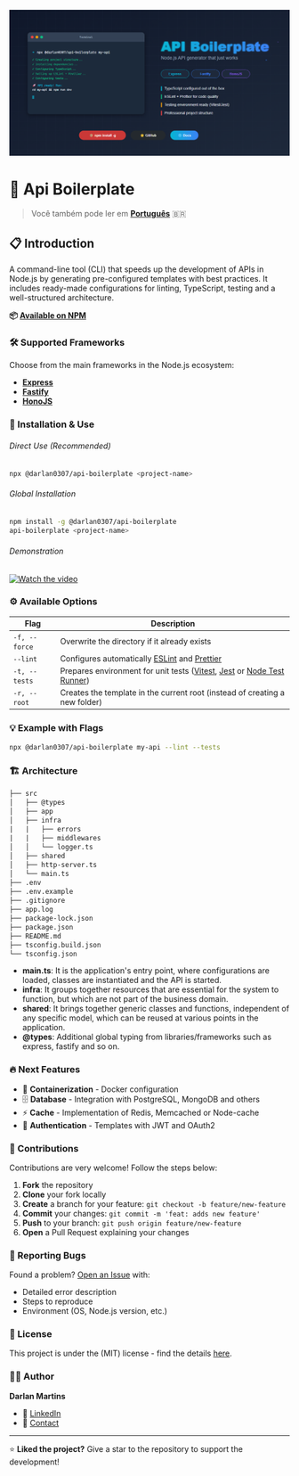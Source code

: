 ![Logo do projeto](./banner.png)

# 🚀 Api Boilerplate

> Você também pode ler em **[Português](./README.md)** 🇧🇷

## 📋 Introduction

A command-line tool (CLI) that speeds up the development of APIs in Node.js by generating pre-configured templates with best practices. It includes ready-made configurations for linting, TypeScript, testing and a well-structured architecture.

**📦 [Available on NPM](https://www.npmjs.com/package/@darlan0307/api-boilerplate)**

### 🛠️ Supported Frameworks

Choose from the main frameworks in the Node.js ecosystem:

- **[Express](https://expressjs.com/)**
- **[Fastify](https://fastify.dev/)**
- **[HonoJS](https://hono.dev/)**

### 🚀 Installation & Use

###### Direct Use (Recommended)

```bash
npx @darlan0307/api-boilerplate <project-name>
```

###### Global Installation

```bash
npm install -g @darlan0307/api-boilerplate
api-boilerplate <project-name>
```

###### Demonstration

[![Watch the video](https://img.youtube.com/vi/RRv9dDtHyng/3.jpg)](https://www.youtube.com/watch?v=RRv9dDtHyng)

### ⚙️ Available Options

| Flag          | Description                                                                                                                                                               |
| ------------- | ------------------------------------------------------------------------------------------------------------------------------------------------------------------------- |
| `-f, --force` | Overwrite the directory if it already exists                                                                                                                              |
| `--lint`      | Configures automatically [ESLint](https://eslint.org/) and [Prettier](https://prettier.io/)                                                                               |
| `-t, --tests` | Prepares environment for unit tests ([Vitest](https://vitest.dev/), [Jest](https://jestjs.io/pt-BR/) or [Node Test Runner](https://nodejs.org/api/test.html#test-runner)) |
| `-r, --root`  | Creates the template in the current root (instead of creating a new folder)                                                                                               |

### 💡 Example with Flags

```bash
npx @darlan0307/api-boilerplate my-api --lint --tests
```

### 🏗️ Architecture

```
├── src
│   ├── @types
│   ├── app
│   ├── infra
|   |   ├── errors
|   |   ├── middlewares
│   │   └── logger.ts
│   ├── shared
│   ├── http-server.ts
│   └── main.ts
├── .env
├── .env.example
├── .gitignore
├── app.log
├── package-lock.json
├── package.json
├── README.md
├── tsconfig.build.json
└── tsconfig.json
```

- **main.ts**: It is the application's entry point, where configurations are loaded, classes are instantiated and the API is started.
- **infra**: It groups together resources that are essential for the system to function, but which are not part of the business domain.
- **shared**: It brings together generic classes and functions, independent of any specific model, which can be reused at various points in the application.
- **@types**: Additional global typing from libraries/frameworks such as express, fastify and so on.

### 🔥 Next Features

- 🐳 **Containerization** - Docker configuration
- 🗄️ **Database** - Integration with PostgreSQL, MongoDB and others
- ⚡ **Cache** - Implementation of Redis, Memcached or Node-cache
- 🔐 **Authentication** - Templates with JWT and OAuth2

### 🤝 Contributions

Contributions are very welcome! Follow the steps below:

1. **Fork** the repository
2. **Clone** your fork locally
3. **Create** a branch for your feature: `git checkout -b feature/new-feature`
4. **Commit** your changes: `git commit -m 'feat: adds new feature'`
5. **Push** to your branch: `git push origin feature/new-feature`
6. **Open** a Pull Request explaining your changes

### 🐛 Reporting Bugs

Found a problem? [Open an Issue](../../issues) with:

- Detailed error description
- Steps to reproduce
- Environment (OS, Node.js version, etc.)

### 📄 License

This project is under the (MIT) license - find the details [here](https://choosealicense.com/licenses/mit/).

### 👨‍💻 Author

**Darlan Martins**

- 💼 [LinkedIn](https://www.linkedin.com/in/darlan-martins-8a7956259/)
- 📧 [Contact](mailto:darlanchagas2020@gmail.com)

---

⭐ **Liked the project?** Give a star to the repository to support the development!
